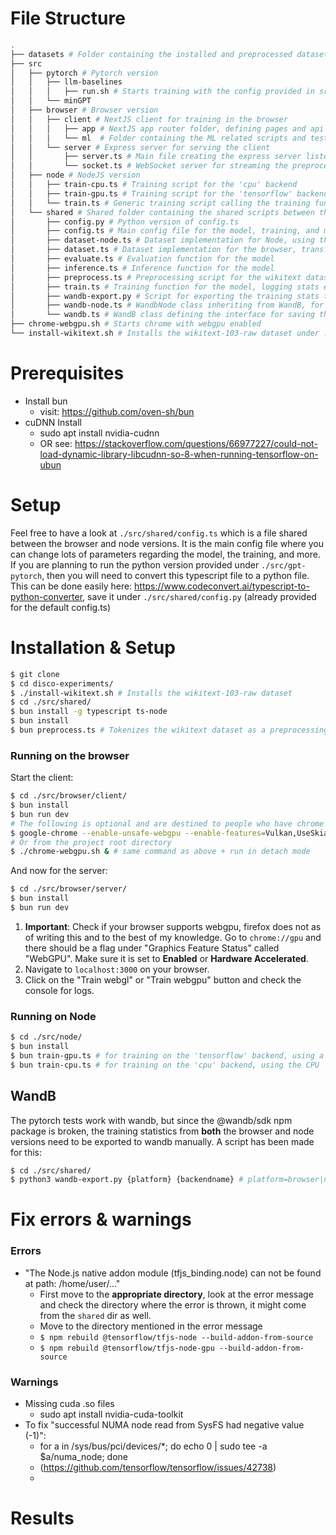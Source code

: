 # File Structure

```sh
.
├── datasets # Folder containing the installed and preprocessed datasets
├── src
│   ├── pytorch # Pytorch version
│   │   ├── llm-baselines
│   │   │   ├── run.sh # Starts training with the config provided in src/shared/config.py
│   │   └── minGPT
│   ├── browser # Browser version
│   │   ├── client # NextJS client for training in the browser
│   │   │   ├── app # NextJS app router folder, defining pages and api routes
│   │   │   └── ml  # Folder containing the ML related scripts and tests
│   │   └── server # Express server for serving the client
│   │       ├── server.ts # Main file creating the express server listening to some given port
│   │       └── socket.ts # WebSocket server for streaming the preprocessed dataset to the client
│   ├── node # NodeJS version
│   │   ├── train-cpu.ts # Training script for the 'cpu' backend
│   │   ├── train-gpu.ts # Training script for the 'tensorflow' backend
│   │   └── train.ts # Generic training script calling the training function from shared/train.ts
│   └── shared # Shared folder containing the shared scripts between the browser and node versions
│       ├── config.py # Python version of config.ts
│       ├── config.ts # Main config file for the model, training, and more
│       ├── dataset-node.ts # Dataset implementation for Node, using the filesystem to stream read the dataset
│       ├── dataset.ts # Dataset implementation for the browser, transforming token arrays into a tf.data.Dataset
│       ├── evaluate.ts # Evaluation function for the model
│       ├── inference.ts # Inference function for the model
│       ├── preprocess.ts # Preprocessing script for the wikitext dataset (other datasets can be added)
│       ├── train.ts # Training function for the model, logging stats every iteration and saving them to WandB
│       ├── wandb-export.py # Script for exporting the training stats to WandB (since the npm package is broken)
│       ├── wandb-node.ts # WandbNode class inheriting from WandB, for writing the saved stats to a file
│       └── wandb.ts # WandB class defining the interface for saving the training stats (init, log, finish)
├── chrome-webgpu.sh # Starts chrome with webgpu enabled
└── install-wikitext.sh # Installs the wikitext-103-raw dataset under ./datasets/
```

# Prerequisites

-   Install bun
    -   visit: https://github.com/oven-sh/bun
-   cuDNN Install
    -   sudo apt install nvidia-cudnn
    -   OR see: https://stackoverflow.com/questions/66977227/could-not-load-dynamic-library-libcudnn-so-8-when-running-tensorflow-on-ubun

# Setup

Feel free to have a look at `./src/shared/config.ts` which is a file shared between the browser and node versions. It is the main config file where you can change lots of parameters regarding the model, the training, and more.
If you are planning to run the python version provided under `./src/gpt-pytorch`, then you will need to convert this typescript file to a python file. This can be done easily here: https://www.codeconvert.ai/typescript-to-python-converter, save it under `./src/shared/config.py` (already provided for the default config.ts)

# Installation & Setup

```sh
$ git clone
$ cd disco-experiments/
$ ./install-wikitext.sh # Installs the wikitext-103-raw dataset
$ cd ./src/shared/
$ bun install -g typescript ts-node
$ bun install
$ bun preprocess.ts # Tokenizes the wikitext dataset as a preprocessing step
```

### Running on the browser

Start the client:

```sh
$ cd ./src/browser/client/
$ bun install
$ bun run dev
# The following is optional and are destined to people who have chrome
$ google-chrome --enable-unsafe-webgpu --enable-features=Vulkan,UseSkiaRenderer # Run chrome with WebGPU enabled
# Or from the project root directory
$ ./chrome-webgpu.sh & # same command as above + run in detach mode
```

And now for the server:

```sh
$ cd ./src/browser/server/
$ bun install
$ bun run dev
```

1. **Important**: Check if your browser supports webgpu, firefox does not as of writing this and to the best of my knowledge. Go to `chrome://gpu` and there should be a flag under "Graphics Feature Status" called "WebGPU". Make sure it is set to **Enabled** or **Hardware Accelerated**.
2. Navigate to `localhost:3000` on your browser.
3. Click on the "Train webgl" or "Train webgpu" button and check the console for logs.

### Running on Node

```sh
$ cd ./src/node/
$ bun install
$ bun train-gpu.ts # for training on the 'tensorflow' backend, using a GPU
$ bun train-cpu.ts # for training on the 'cpu' backend, using the CPU
```

## WandB

The pytorch tests work with wandb, but since the @wandb/sdk npm package is broken, the training statistics from **both** the browser and node versions need to be exported to wandb manually. A script has been made for this:

```sh
$ cd ./src/shared/
$ python3 wandb-export.py {platform} {backendname} # platform=browser|node, backendname=webgl|webgpu|cpu|tensorflow
```

# Fix errors & warnings

### Errors

-   "The Node.js native addon module (tfjs_binding.node) can not be found at path: /home/user/..."
    -   First move to the **appropriate directory**, look at the error message and check the directory where the error is thrown, it might come from the `shared` dir as well.
    -   Move to the directory mentioned in the error message
    -   `$ npm rebuild @tensorflow/tfjs-node --build-addon-from-source`
    -   `$ npm rebuild @tensorflow/tfjs-node-gpu --build-addon-from-source`

### Warnings

-   Missing cuda .so files
    -   sudo apt install nvidia-cuda-toolkit
-   To fix "successful NUMA node read from SysFS had negative value (-1)":
    -   for a in /sys/bus/pci/devices/\*; do echo 0 | sudo tee -a $a/numa_node; done
    -   (https://github.com/tensorflow/tensorflow/issues/42738)
    -

# Results
